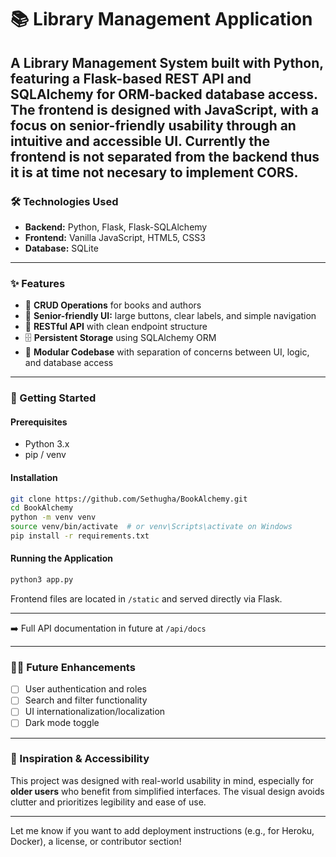 # 📚 Library Management Application

A **Library Management System** built with **Python**, featuring a Flask-based REST API and SQLAlchemy for ORM-backed database access. 
The frontend is designed with **JavaScript**, with a focus on **senior-friendly usability** through an intuitive and accessible UI.
Currently the frontend is not separated from the backend thus it is at time not necesary to implement CORS.
---

### 🛠️ Technologies Used

* **Backend:** Python, Flask, Flask-SQLAlchemy
* **Frontend:** Vanilla JavaScript, HTML5, CSS3
* **Database:** SQLite

---

### ✨ Features

* 🔧 **CRUD Operations** for books and authors
* 🧓 **Senior-friendly UI:** large buttons, clear labels, and simple navigation
* 🔗 **RESTful API** with clean endpoint structure
* 🗄️ **Persistent Storage** using SQLAlchemy ORM
* 📑 **Modular Codebase** with separation of concerns between UI, logic, and database access

---

### 🚀 Getting Started

#### Prerequisites

* Python 3.x
* pip / venv
  

#### Installation

```bash
git clone https://github.com/Sethugha/BookAlchemy.git
cd BookAlchemy
python -m venv venv
source venv/bin/activate  # or venv\Scripts\activate on Windows
pip install -r requirements.txt
```

#### Running the Application

```bash
python3 app.py
```

Frontend files are located in `/static` and served directly via Flask.

---


➡️ Full API documentation in future at `/api/docs` 

---

### 👩‍💻 Future Enhancements

* [ ] User authentication and roles
* [ ] Search and filter functionality
* [ ] UI internationalization/localization
* [ ] Dark mode toggle

---

### 🧠 Inspiration & Accessibility

This project was designed with real-world usability in mind, especially for **older users** who benefit from simplified interfaces. The visual design avoids clutter and prioritizes legibility and ease of use.

---

Let me know if you want to add deployment instructions (e.g., for Heroku, Docker), a license, or contributor section!
